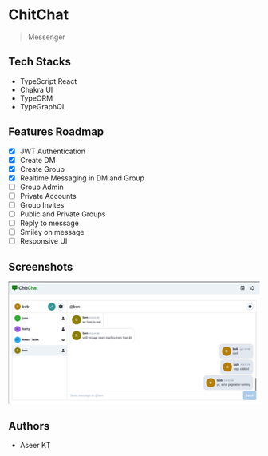 # ChitChat

> Messenger

## Tech Stacks

- TypeScript React
- Chakra UI
- TypeORM
- TypeGraphQL

## Features Roadmap

- [x] JWT Authentication
- [x] Create DM
- [x] Create Group
- [x] Realtime Messaging in DM and Group
- [ ] Group Admin
- [ ] Private Accounts
- [ ] Group Invites
- [ ] Public and Private Groups
- [ ] Reply to message
- [ ] Smiley on message
- [ ] Responsive UI

## Screenshots

![Main Chat UI](/assets/chiti-chat-msg-ss.png)

## Authors

- Aseer KT
